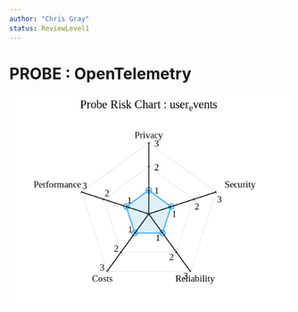 ```yaml
---
author: "Chris Gray"
status: ReviewLevel1
---
```


# PROBE : OpenTelemetry

![image](./Risk.user_events.png)
